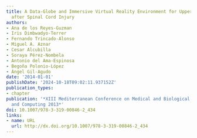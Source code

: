 ```yaml
---
title: A Data-Globe and Immersive Virtual Reality Environment for Upper Limb Rehabilitation
  after Spinal Cord Injury
authors:
- Ana de los Reyes-Guzman
- Iris Dimbwadyo-Terrer
- Fernando Trincado-Alonso
- Miguel A. Aznar
- Cesar Alcubilla
- Soraya Pérez-Nombela
- Antonio del Ama-Espinosa
- Begoña Polonio-López
- Ángel Gil-Agudo
date: '2014-01-01'
publishDate: '2024-10-18T09:02:11.937152Z'
publication_types:
- chapter
publication: '*XIII Mediterranean Conference on Medical and Biological Engineering
  and Computing 2013*'
doi: 10.1007/978-3-319-00846-2_434
links:
- name: URL
  url: http://dx.doi.org/10.1007/978-3-319-00846-2_434
---
```

